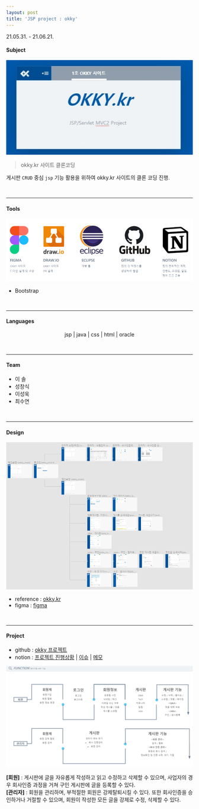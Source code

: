 ```yaml
---
layout: post
title: 'JSP project : okky'
---
```

21.05.31. - 21.06.21.
<br>

#### Subject
<center><img src="../assets/img/projects/proj-1/thumbnail.jpg"></center>

> okky.kr 사이트 클론코딩

게시판 `CRUD` 중심 `jsp` 기능 활용을 위하여 okky.kr 사이트의 클론 코딩 진행.

<br>

---
#### Tools
![Tools](../assets/img/projects/proj-1/01.PNG)

+ Bootstrap

<br>

---
#### Languages
<p align="center">jsp | java | css | html | oracle</p>

<br>

---

#### Team

* 이 솔
* 성창식
* 이성욱
* 최수연

<br>

---

#### Design
![design](../assets/img/projects/proj-1/02.PNG)
* reference : [okky.kr]
* figma : [figma] 

<br>

---

#### Project
* github : [okky 프로젝트]
* notion : [프로젝트 진행상황] \| [이슈] \| [메모]	

![project](../assets/img/projects/proj-1/03.PNG)

**[회원]** : 게시판에 글을 자유롭게 작성하고 읽고 수정하고 삭제할 수 있으며, 사업자의 경우 회사인증 과정을 거쳐 구인 게시판에 글을 등록할 수 있다.    
**[관리자]** : 회원을 관리하며, 부적절한 회원은 강제탈퇴시킬 수 있다. 또한 회사인증을 승인하거나 거절할 수 있으며, 회원이 작성한 모든 글을 강제로 수정, 삭제할 수 있다.



[okky.kr]:http://okky.kr
[figma]:https://www.figma.com/file/4zPrahuUVJw0Vx3DtVN5HK/JSP-%ED%94%84%EB%A1%9C%EC%A0%9D%ED%8A%B8-okky.kr?node-id=0%3A1
[okky 프로젝트]:https://github.com/sd02052/jspTeamProject
[프로젝트 진행상황]:https://www.notion.so/dc8e87156a57440e8c794b4c24567af4?v=32c54bac0daa4e6ba317f4283328e3da
[이슈]:https://www.notion.so/ee95cbaa912746c3b4e48a26877a8266?v=f6cf2a6cbb084ee09aede41728a1a424
[메모]:https://www.notion.so/1b1c151db9eb42c89b4df8d0790b263d?v=01bdf4d9309f4856892698e00b48a34a